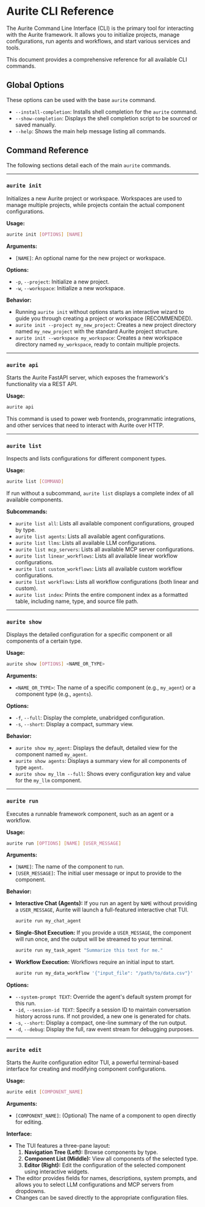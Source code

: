 # Aurite CLI Reference

The Aurite Command Line Interface (CLI) is the primary tool for interacting with the Aurite framework. It allows you to initialize projects, manage configurations, run agents and workflows, and start various services and tools.

This document provides a comprehensive reference for all available CLI commands.

## Global Options

These options can be used with the base `aurite` command.

- `--install-completion`: Installs shell completion for the `aurite` command.
- `--show-completion`: Displays the shell completion script to be sourced or saved manually.
- `--help`: Shows the main help message listing all commands.

## Command Reference

The following sections detail each of the main `aurite` commands.

---

### `aurite init`

Initializes a new Aurite project or workspace. Workspaces are used to manage multiple projects, while projects contain the actual component configurations.

**Usage:**

```bash
aurite init [OPTIONS] [NAME]
```

**Arguments:**

- `[NAME]`: An optional name for the new project or workspace.

**Options:**

- `-p`, `--project`: Initialize a new project.
- `-w`, `--workspace`: Initialize a new workspace.

**Behavior:**

- Running `aurite init` without options starts an interactive wizard to guide you through creating a project or workspace (RECOMMENDED).
- `aurite init --project my_new_project`: Creates a new project directory named `my_new_project` with the standard Aurite project structure.
- `aurite init --workspace my_workspace`: Creates a new workspace directory named `my_workspace`, ready to contain multiple projects.

---

### `aurite api`

Starts the Aurite FastAPI server, which exposes the framework's functionality via a REST API.

**Usage:**

```bash
aurite api
```

This command is used to power web frontends, programmatic integrations, and other services that need to interact with Aurite over HTTP.

---

### `aurite list`

Inspects and lists configurations for different component types.

**Usage:**

```bash
aurite list [COMMAND]
```

If run without a subcommand, `aurite list` displays a complete index of all available components.

**Subcommands:**

- `aurite list all`: Lists all available component configurations, grouped by type.
- `aurite list agents`: Lists all available agent configurations.
- `aurite list llms`: Lists all available LLM configurations.
- `aurite list mcp_servers`: Lists all available MCP server configurations.
- `aurite list linear_workflows`: Lists all available linear workflow configurations.
- `aurite list custom_workflows`: Lists all available custom workflow configurations.
- `aurite list workflows`: Lists all workflow configurations (both linear and custom).
- `aurite list index`: Prints the entire component index as a formatted table, including name, type, and source file path.

---

### `aurite show`

Displays the detailed configuration for a specific component or all components of a certain type.

**Usage:**

```bash
aurite show [OPTIONS] <NAME_OR_TYPE>
```

**Arguments:**

- `<NAME_OR_TYPE>`: The name of a specific component (e.g., `my_agent`) or a component type (e.g., `agents`).

**Options:**

- `-f`, `--full`: Display the complete, unabridged configuration.
- `-s`, `--short`: Display a compact, summary view.

**Behavior:**

- `aurite show my_agent`: Displays the default, detailed view for the component named `my_agent`.
- `aurite show agents`: Displays a summary view for all components of type `agent`.
- `aurite show my_llm --full`: Shows every configuration key and value for the `my_llm` component.

---

### `aurite run`

Executes a runnable framework component, such as an agent or a workflow.

**Usage:**

```bash
aurite run [OPTIONS] [NAME] [USER_MESSAGE]
```

**Arguments:**

- `[NAME]`: The name of the component to run.
- `[USER_MESSAGE]`: The initial user message or input to provide to the component.

**Behavior:**

- **Interactive Chat (Agents):** If you run an agent by `NAME` without providing a `USER_MESSAGE`, Aurite will launch a full-featured interactive chat TUI.
  ```bash
  aurite run my_chat_agent
  ```
- **Single-Shot Execution:** If you provide a `USER_MESSAGE`, the component will run once, and the output will be streamed to your terminal.
  ```bash
  aurite run my_task_agent "Summarize this text for me."
  ```
- **Workflow Execution:** Workflows require an initial input to start.
  ```bash
  aurite run my_data_workflow '{"input_file": "/path/to/data.csv"}'
  ```

**Options:**

- `--system-prompt TEXT`: Override the agent's default system prompt for this run.
- `-id`, `--session-id TEXT`: Specify a session ID to maintain conversation history across runs. If not provided, a new one is generated for chats.
- `-s`, `--short`: Display a compact, one-line summary of the run output.
- `-d`, `--debug`: Display the full, raw event stream for debugging purposes.

---

### `aurite edit`

Starts the Aurite configuration editor TUI, a powerful terminal-based interface for creating and modifying component configurations.

**Usage:**

```bash
aurite edit [COMPONENT_NAME]
```

**Arguments:**

- `[COMPONENT_NAME]`: (Optional) The name of a component to open directly for editing.

**Interface:**

- The TUI features a three-pane layout:
  1.  **Navigation Tree (Left):** Browse components by type.
  2.  **Component List (Middle):** View all components of the selected type.
  3.  **Editor (Right):** Edit the configuration of the selected component using interactive widgets.
- The editor provides fields for names, descriptions, system prompts, and allows you to select LLM configurations and MCP servers from dropdowns.
- Changes can be saved directly to the appropriate configuration files.
